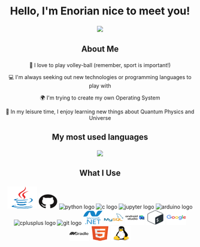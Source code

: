 <h1 align="center">Hello, I'm Enorian nice to meet you!</h1>

###

<div align="center">
  <img src="https://github-readme-stats.vercel.app/api?username=En0ri4n&count_private=true&theme=blue-green&include_all_commits=true&PAT_1=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">
</div>

###

<h2 align="center">About Me</h1>

###

<div align="center">
  <p>🏐 I love to play volley-ball (remember, sport is important!)</p>
  <p>💻 I'm always seeking out new technologies or programming languages to play with</p>
  <p>🌍 I'm trying to create my own Operating System</p>
  <p>💫 In my leisure time, I enjoy learning new things about Quantum Physics and Universe</p>
</div>

###

<h2 align="center">My most used languages</h1>

###

<div align="center">
  <img src="https://github-readme-stats.vercel.app/api/top-langs/?username=En0ri4n&layout=compact&theme=gotham&PAT_1=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">
</div>

<h2 align="center">What I Use</h2>

###

<div align="center">
  <img src="https://raw.githubusercontent.com/devicons/devicon/v2.15.1/icons/java/java-original.svg" height="60" width="78" alt="python logo"  />
  <img src="https://raw.githubusercontent.com/devicons/devicon/v2.15.1/icons/github/github-original.svg" height="40" width="52" alt="python logo"  />
  <img src="https://cdn.jsdelivr.net/gh/devicons/devicon/icons/python/python-original.svg" height="40" width="52" alt="python logo"  />
  <img src="https://cdn.jsdelivr.net/gh/devicons/devicon/icons/c/c-plain.svg" height="40" width="52" alt="c logo"  />
  <img src="https://cdn.jsdelivr.net/gh/devicons/devicon/icons/jupyter/jupyter-original-wordmark.svg" height="40" width="52" alt="jupyter logo"  />
  <img src="https://cdn.jsdelivr.net/gh/devicons/devicon/icons/arduino/arduino-original-wordmark.svg" height="40" width="52" alt="arduino logo"  />
  <img src="https://cdn.jsdelivr.net/gh/devicons/devicon/icons/cplusplus/cplusplus-plain.svg" height="40" width="52" alt="cplusplus logo"  />
  <img src="https://cdn.jsdelivr.net/gh/devicons/devicon/icons/git/git-plain.svg" height="40" width="52" alt="git logo"  />
  <img src="https://raw.githubusercontent.com/devicons/devicon/v2.15.1/icons/dot-net/dot-net-plain-wordmark.svg" height="40" width="52" alt="dotnet logo"  />
  <img src="https://raw.githubusercontent.com/devicons/devicon/v2.15.1/icons/mysql/mysql-original-wordmark.svg" height="40" width="52" alt="mysql logo"  />
  <img src="https://raw.githubusercontent.com/devicons/devicon/v2.15.1/icons/androidstudio/androidstudio-original-wordmark.svg" height="40" width="52" alt="android studio logo"  />
  <img src="https://raw.githubusercontent.com/devicons/devicon/v2.15.1/icons/bash/bash-original.svg" height="40" width="52" alt="bash logo"  />
  <img src="https://github.com/devicons/devicon/blob/v2.15.1/icons/google/google-original-wordmark.svg" height="40" width="52" alt="google logo"  />  
  <img src="https://raw.githubusercontent.com/devicons/devicon/v2.15.1/icons/gradle/gradle-plain-wordmark.svg" height="40" width="52" alt="gradle logo"  />
  <img src="https://raw.githubusercontent.com/devicons/devicon/v2.15.1/icons/html5/html5-original.svg" height="40" width="52" alt="html5 logo"  />
  <img src="https://raw.githubusercontent.com/devicons/devicon/v2.15.1/icons/linux/linux-original.svg" height="40" width="52" alt="linux logo"  />
</div>
